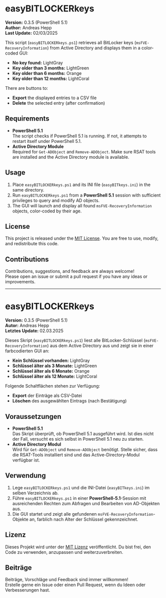 # easyBITLOCKERkeys

**Version:** 0.3.5 (PowerShell 5.1)  
**Author:** Andreas Hepp  
**Last Update:** 02/03/2025  

This script (`easyBITLOCKERkeys.ps1`) retrieves all BitLocker keys (`msFVE-RecoveryInformation`) from Active Directory and displays them in a color-coded GUI:

- **No key found:** LightGray  
- **Key older than 3 months:** LightGreen  
- **Key older than 6 months:** Orange  
- **Key older than 12 months:** LightCoral  

There are buttons to:
- **Export** the displayed entries to a CSV file  
- **Delete** the selected entry (after confirmation)  

## Requirements
- **PowerShell 5.1**  
  The script checks if PowerShell 5.1 is running. If not, it attempts to restart itself under PowerShell 5.1.  
- **Active Directory Module**  
  Required for `Get-ADObject` and `Remove-ADObject`. Make sure RSAT tools are installed and the Active Directory module is available.

## Usage
1. Place `easyBITLOCKERkeys.ps1` and its INI file (`easyBITkeys.ini`) in the same directory.
2. Run `easyBITLOCKERkeys.ps1` from a **PowerShell 5.1** session with sufficient privileges to query and modify AD objects.
3. The GUI will launch and display all found `msFVE-RecoveryInformation` objects, color-coded by their age.

## License
This project is released under the [MIT License](https://opensource.org/licenses/MIT). 
You are free to use, modify, and redistribute this code.

## Contributions
Contributions, suggestions, and feedback are always welcome!  
Please open an issue or submit a pull request if you have any ideas or improvements.

-------------------------------------------------------------------------------------------------------------------------------------------------------------------------------
# easyBITLOCKERkeys

**Version:** 0.3.5 (PowerShell 5.1)  
**Autor:** Andreas Hepp  
**Letztes Update:** 02.03.2025  

Dieses Skript (`easyBITLOCKERkeys.ps1`) liest alle BitLocker-Schlüssel (`msFVE-RecoveryInformation`) aus dem Active Directory aus und zeigt sie in einer farbcodierten GUI an:

- **Kein Schlüssel vorhanden:** LightGray  
- **Schlüssel älter als 3 Monate:** LightGreen  
- **Schlüssel älter als 6 Monate:** Orange  
- **Schlüssel älter als 12 Monate:** LightCoral  

Folgende Schaltflächen stehen zur Verfügung:
- **Export** der Einträge als CSV-Datei  
- **Löschen** des ausgewählten Eintrags (nach Bestätigung)  

## Voraussetzungen
- **PowerShell 5.1**  
  Das Skript überprüft, ob PowerShell 5.1 ausgeführt wird. Ist dies nicht der Fall, versucht es sich selbst in PowerShell 5.1 neu zu starten.  
- **Active Directory Modul**  
  Wird für `Get-ADObject` und `Remove-ADObject` benötigt. Stelle sicher, dass die RSAT-Tools installiert sind und das Active-Directory-Modul verfügbar ist.

## Verwendung
1. Lege `easyBITLOCKERkeys.ps1` und die INI-Datei (`easyBITkeys.ini`) im selben Verzeichnis ab.
2. Führe `easyBITLOCKERkeys.ps1` in einer **PowerShell-5.1**-Session mit ausreichenden Rechten zum Abfragen und Bearbeiten von AD-Objekten aus.
3. Die GUI startet und zeigt alle gefundenen `msFVE-RecoveryInformation`-Objekte an, farblich nach Alter der Schlüssel gekennzeichnet.

## Lizenz
Dieses Projekt wird unter der [MIT Lizenz](https://opensource.org/licenses/MIT) veröffentlicht. 
Du bist frei, den Code zu verwenden, anzupassen und weiterzuverbreiten.

## Beiträge
Beiträge, Vorschläge und Feedback sind immer willkommen!  
Erstelle gerne ein Issue oder einen Pull Request, wenn du Ideen oder Verbesserungen hast.
